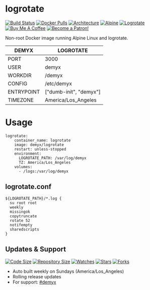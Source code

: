 # logrotate
[![Build Status](https://img.shields.io/travis/demyxco/logrotate?style=flat)](https://travis-ci.org/demyxco/logrotate)
[![Docker Pulls](https://img.shields.io/docker/pulls/demyx/logrotate?style=flat&color=blue)](https://hub.docker.com/r/demyx/logrotate)
[![Architecture](https://img.shields.io/badge/linux-amd64-important?style=flat&color=blue)](https://hub.docker.com/r/demyx/logrotate)
[![Alpine](https://img.shields.io/badge/alpine-3.11.5-informational?style=flat&color=blue)](https://hub.docker.com/r/demyx/logrotate)
[![Logrotate](https://img.shields.io/badge/logrotate-3.15.1-informational?style=flat&color=blue)](https://hub.docker.com/r/demyx/logrotate)
[![Buy Me A Coffee](https://img.shields.io/badge/buy_me_coffee-$5-informational?style=flat&color=blue)](https://www.buymeacoffee.com/VXqkQK5tb)
[![Become a Patron!](https://img.shields.io/badge/become%20a%20patron-$5-informational?style=flat&color=blue)](https://www.patreon.com/bePatron?u=23406156)

Non-root Docker image running Alpine Linux and logrotate.

DEMYX | LOGROTATE
--- | ---
PORT | 3000
USER | demyx
WORKDIR | /demyx
CONFIG | /etc/demyx
ENTRYPOINT | ["dumb-init", "demyx"]
TIMEZONE | America/Los_Angeles

# Usage
```
logrotate:
    container_name: logrotate
    image: demyx/logrotate
    restart: unless-stopped
    environment:
      LOGROTATE_PATH: /var/log/demyx
      TZ: America/Los_Angeles
    volumes:
      - /logs:/var/log/demyx
```

## logrotate.conf
```
${LOGROTATE_PATH}/*.log {
  su root root
  weekly
  missingok
  copytruncate
  rotate 52
  notifempty
  sharedscripts
}
```

## Updates & Support
[![Code Size](https://img.shields.io/github/languages/code-size/demyxco/logrotate?style=flat&color=blue)](https://github.com/demyxco/logrotate)
[![Repository Size](https://img.shields.io/github/repo-size/demyxco/logrotate?style=flat&color=blue)](https://github.com/demyxco/logrotate)
[![Watches](https://img.shields.io/github/watchers/demyxco/logrotate?style=flat&color=blue)](https://github.com/demyxco/logrotate)
[![Stars](https://img.shields.io/github/stars/demyxco/logrotate?style=flat&color=blue)](https://github.com/demyxco/logrotate)
[![Forks](https://img.shields.io/github/forks/demyxco/logrotate?style=flat&color=blue)](https://github.com/demyxco/logrotate)

* Auto built weekly on Sundays (America/Los_Angeles)
* Rolling release updates
* For support: [#demyx](https://webchat.freenode.net/?channel=#demyx)

